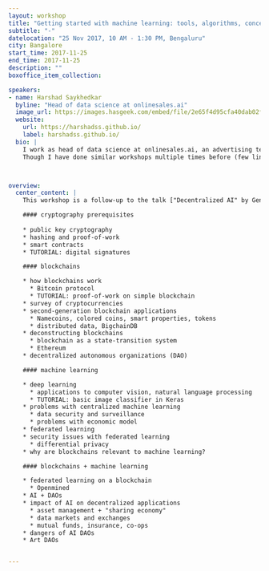 ```yaml
---
layout: workshop
title: "Getting started with machine learning: tools, algorithms, concepts"
subtitle: "-"
datelocation: "25 Nov 2017, 10 AM - 1:30 PM, Bengaluru"
city: Bangalore
start_time: 2017-11-25
end_time: 2017-11-25
description: ""
boxoffice_item_collection: 

speakers:
- name: Harshad Saykhedkar
  byline: "Head of data science at onlinesales.ai"
  image_url: https://images.hasgeek.com/embed/file/2e65f4d95cfa40dab02f8995b8f57c5f
  website:
    url: https://harshadss.github.io/
    label: harshadss.github.io/
  bio: |
    I work as head of data science at onlinesales.ai, an advertising technology startup based out of Pune. I have 7+ years of experience in data science and started in the field before it was a buzzword :-P. I have built multiple products, handled consulting assignments and delivered solutions using machine learning, R and Python. I hold a Master’s degree in Operations Research from Indian Institute of Technology, Mumbai.
    Though I have done similar workshops multiple times before (few links given above), I try my best to do better in each iteration :-)



overview:
  center_content: |
    This workshop is a follow-up to the talk ["Decentralized AI" by Gene Kogan on December 12](https://anthillinside.in/2017-dec-bangalore-lecture/), which is about the intersection of artificial intelligence with decentralization technologies such as blockchains and smart contracts. Primary sub-topics include blockchain mechanics and cryptography, federated learning, and security considerations. Relevant platforms will be introduced. The tentative syllabus is as follows:

    #### cryptography prerequisites
    
    * public key cryptography
    * hashing and proof-of-work
    * smart contracts
    * TUTORIAL: digital signatures

    #### blockchains

    * how blockchains work
      * Bitcoin protocol
      * TUTORIAL: proof-of-work on simple blockchain
    * survey of cryptocurrencies
    * second-generation blockchain applications
      * Namecoins, colored coins, smart properties, tokens
      * distributed data, BigchainDB
    * deconstructing blockchains
      * blockchain as a state-transition system
      * Ethereum
    * decentralized autonomous organizations (DAO)

    #### machine learning

    * deep learning
      * applications to computer vision, natural language processing
      * TUTORIAL: basic image classifier in Keras
    * problems with centralized machine learning
      * data security and surveillance
      * problems with economic model
    * federated learning
    * security issues with federated learning
      * differential privacy
    * why are blockchains relevant to machine learning?

    #### blockchains + machine learning

    * federated learning on a blockchain
      * Openmined
    * AI + DAOs
    * impact of AI on decentralized applications
      * asset management + "sharing economy"
      * data markets and exchanges
      * mutual funds, insurance, co-ops
    * dangers of AI DAOs
    * Art DAOs


---
```

